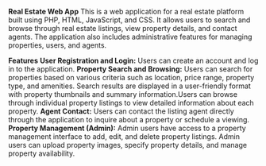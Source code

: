 **Real Estate Web App**
This is a web application for a real estate platform built using PHP, HTML, JavaScript, and CSS. It allows users to search and browse through real estate listings, view property details, and contact agents. The application also includes administrative features for managing properties, users, and agents.

**Features**
**User Registration and Login:**
    Users can create an account and log in to the application.
**Property Search and Browsing:**
    Users can search for properties based on various criteria such as location, price range, property type, and amenities.
    Search results are displayed in a user-friendly format with property thumbnails and summary information.Users can browse through individual property listings to view detailed information about      each property.
**Agent Contact:**
    Users can contact the listing agent directly through the application to inquire about a property or schedule a viewing.
**Property Management (Admin):**
    Admin users have access to a property management interface to add, edit, and delete property listings.
    Admin users can upload property images, specify property details, and manage property availability.

